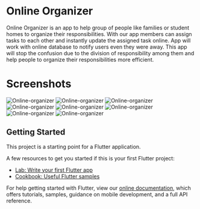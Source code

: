 # Online Organizer

Online Organizer is an app to help group of people like families or student homes to organize their responsibilities. With our app members can assign tasks to each other and instantly update the assigned task online. App will work with online database to notify users even they were away. This app will stop the confusion due to the division of responsibility among them and help people to organize their responsibilities more efficient.

# Screenshots
![Online-organizer](https://github.com/ibmkynl/Online-organizer/blob/master/Screenshot_2020-06-14-20-53-37-900_com.camppus.camppus.jpg)
![Online-organizer](https://github.com/ibmkynl/Online-organizer/blob/master/Screenshot_2020-06-14-20-54-38-458_com.camppus.camppus.jpg)
![Online-organizer](https://github.com/ibmkynl/Online-organizer/blob/master/Screenshot_2020-06-14-20-55-48-419_com.camppus.camppus.jpg)
![Online-organizer](https://github.com/ibmkynl/Online-organizer/blob/master/Screenshot_2020-06-14-20-55-54-590_com.camppus.camppus.jpg)
![Online-organizer](https://github.com/ibmkynl/Online-organizer/blob/master/Screenshot_2020-06-14-21-17-16-538_com.camppus.camppus.jpg)
![Online-organizer](https://github.com/ibmkynl/Online-organizer/blob/master/Screenshot_2020-06-14-21-21-07-103_com.camppus.camppus.jpg)
![Online-organizer](https://github.com/ibmkynl/Online-organizer/blob/master/Screenshot_2020-06-14-21-21-55-774_com.camppus.camppus.jpg)
![Online-organizer](https://github.com/ibmkynl/Online-organizer/blob/master/Screenshot_2020-06-14-21-50-14-942_com.camppus.camppus.jpg)

## Getting Started

This project is a starting point for a Flutter application.

A few resources to get you started if this is your first Flutter project:

- [Lab: Write your first Flutter app](https://flutter.dev/docs/get-started/codelab)
- [Cookbook: Useful Flutter samples](https://flutter.dev/docs/cookbook)

For help getting started with Flutter, view our
[online documentation](https://flutter.dev/docs), which offers tutorials,
samples, guidance on mobile development, and a full API reference.
